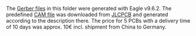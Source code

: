 The [Gerber files](MHI-AC-Ctrl_v2.1_2021-01-10.zip) in this folder were generated with Eagle v9.6.2. 
The predefined [CAM file](./cam/jlcpcb_2_layer_v9.cam) was downloaded from [JLCPCB](https://support.jlcpcb.com/article/137-how-to-generate-gerber-and-drill-files-in-autodesk-eagle) and generated according to the description there. 
The price for 5 PCBs with a delivery time of 10 days was approx. 10€ incl. shipment from China to Germany.